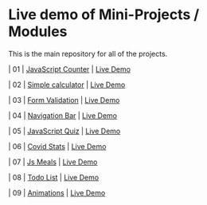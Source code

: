 # Live demo of Mini-Projects / Modules

This is the main repository for all of the projects.


| 01  | [JavaScript Counter](https://jscounterbyrohan.netlify.app/)                             | [Live Demo](https://jscounterbyrohan.netlify.app/) 

| 02  | [Simple calculator](https://jstcalculator.netlify.app)                             | [Live Demo](https://jstcalculator.netlify.app) 

| 03  | [Form Validation](https://jstformvalidation.netlify.app)                             | [Live Demo](https://jstformvalidation.netlify.app) 

| 04  | [Navigation Bar](https://jstnavigation.netlify.app)                             | [Live Demo](https://jstnavigation.netlify.app) 

| 05  | [JavaScript Quiz](https://jstquiz.netlify.app)                             | [Live Demo](https://jstquiz.netlify.app) 

| 06  | [Covid Stats](https://jstcovidstats.netlify.app/)                             | [Live Demo](https://jstcovidstats.netlify.app/) 

| 07  | [Js Meals](https://jstmeals.netlify.app)                             | [Live Demo](https://jstmeals.netlify.app)

| 08  | [Todo List](https://jsttodolist.netlify.app)                             | [Live Demo](https://jsttodolist.netlify.app)

| 09  | [Animations](https://jstanimations.netlify.app)                             | [Live Demo](https://jstanimations.netlify.app)
